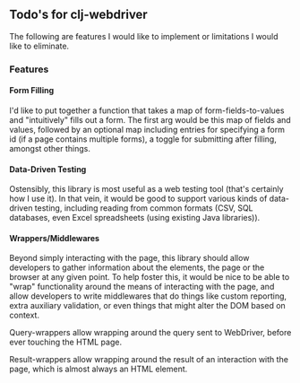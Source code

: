 ## Todo's for clj-webdriver ##

The following are features I would like to implement or limitations I would like to eliminate.

### Features ###

#### Form Filling ###

I'd like to put together a function that takes a map of form-fields-to-values and "intuitively" fills out a form. The first arg would be this map of fields and values, followed by an optional map including entries for specifying a form id (if a page contains multiple forms), a toggle for submitting after filling, amongst other things.

#### Data-Driven Testing ####

Ostensibly, this library is most useful as a web testing tool (that's certainly how I use it). In that vein, it would be good to support various kinds of data-driven testing, including reading from common formats (CSV, SQL databases, even Excel spreadsheets (using existing Java libraries)).

#### Wrappers/Middlewares ####

Beyond simply interacting with the page, this library should allow developers to gather information about the elements, the page or the browser at any given point. To help foster this, it would be nice to be able to "wrap" functionality around the means of interacting with the page, and allow developers to write middlewares that do things like custom reporting, extra auxiliary validation, or even things that might alter the DOM based on context.

Query-wrappers allow wrapping around the query sent to WebDriver, before ever touching the HTML page.

Result-wrappers allow wrapping around the result of an interaction with the page, which is almost always an HTML element.
